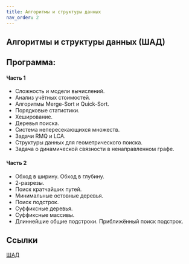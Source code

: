 ```yaml
---
title: Алгоритмы и структуры данных
nav_order: 2
---
```


## Алгоритмы и структуры данных (ШАД)

## Программа:

#### Часть 1 

- Сложность и модели вычислений.
- Анализ учётных стоимостей.
- Алгоритмы Merge-Sort и Quick-Sort.
- Порядковые статистики.
- Хеширование.
- Деревья поиска.
- Система непересекающихся множеств.
- Задачи RMQ и LCA.
- Структуры данных для геометрического поиска.
- Задача о динамической связности в ненаправленном графе.

#### Часть 2

- Обход в ширину. Обход в глубину.
- 2-разрезы.
- Поиск кратчайших путей.
- Минимальные остовные деревья.
- Поиск подстрок.
- Суффиксные деревья.
- Суффиксные массивы.
- Длиннейшие общие подстроки. Приближённый поиск подстрок. 

## Ссылки

[ШАД](https://shad.yandex.ru/courses)